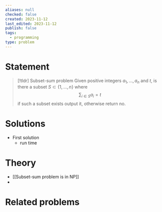 ```yaml
---
aliases: null
checked: false
created: 2023-11-12
last_edited: 2023-11-12
publish: false
tags:
  - programming
type: problem
---
```

# Statement

>[!tldr] Subset-sum problem
>Given positive integers $a_1, \ldots, a_n$ and $t$, is there a subset $S \subset \{1, \ldots, n\}$ where
>$$\sum_{i \in S} a_i = t$$
>if such a subset exists output it, otherwise return no.

# Solutions

- First solution
	- run time

# Theory
- [[Subset-sum problem is in NP]]
- 

# Related problems
